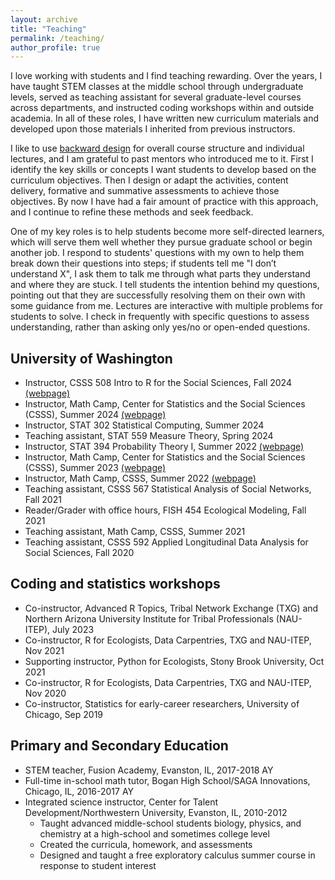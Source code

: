 ```yaml
---
layout: archive
title: "Teaching"
permalink: /teaching/
author_profile: true
---
```


I love working with students and I find teaching rewarding. Over the years, I have taught STEM classes at the middle school through undergraduate levels, served as teaching assistant for several graduate-level courses across departments, and instructed coding workshops within and outside academia. In all of these roles, I have written new curriculum materials and developed upon those materials I inherited from previous instructors.

I like to use [backward design](https://tll.mit.edu/teaching-resources/course-design/backward-design/) for overall course structure and individual lectures, and I am grateful to past mentors who introduced me to it. First I identify the key skills or concepts I want students to develop based on the curriculum objectives. Then I design or adapt the activities, content delivery, formative and summative assessments to achieve those objectives. By now I have had a fair amount of practice with this approach, and I continue to refine these methods and seek feedback.

One of my key roles is to help students become more self-directed learners, which will serve them well whether they pursue graduate school or begin another job. I respond to students' questions with my own to help them break down their questions into steps; if students tell me "I don’t understand X", I ask them to talk me through what parts they understand and where they are stuck. I tell students the intention behind my questions, pointing out that they are successfully resolving them on their own with some guidance from me. Lectures are interactive with multiple problems for students to solve. I check in frequently with specific questions to assess understanding, rather than asking only yes/no or open-ended questions.

## University of Washington

- Instructor, CSSS 508 Intro to R for the Social Sciences, Fall 2024 [(webpage)](https://csss.uw.edu/academics/math-camp/math-camp-schedule)
- Instructor, Math Camp, Center for Statistics and the Social Sciences (CSSS), Summer 2024 [(webpage)](https://csss.uw.edu/academics/math-camp/math-camp-schedule)
- Instructor, STAT 302 Statistical Computing, Summer 2024
- Teaching assistant, STAT 559 Measure Theory, Spring 2024
- Instructor, STAT 394 Probability Theory I, Summer 2022 [(webpage)](https://jpierkunke.github.io/STAT394A/)
- Instructor, Math Camp, Center for Statistics and the Social Sciences (CSSS), Summer 2023 [(webpage)](https://jpierkunke.github.io/CSSS-Math-Camp-2023/)
- Instructor, Math Camp, CSSS, Summer 2022 [(webpage)](https://jpierkunke.github.io/CSSS-Math-Camp-2022/)
- Teaching assistant, CSSS 567 Statistical Analysis of Social Networks, Fall 2021
- Reader/Grader with office hours, FISH 454 Ecological Modeling, Fall 2021
- Teaching assistant, Math Camp, CSSS, Summer 2021
- Teaching assistant, CSSS 592 Applied Longitudinal Data Analysis for Social Sciences, Fall 2020

## Coding and statistics workshops

- Co-instructor, Advanced R Topics, Tribal Network Exchange (TXG) and Northern Arizona University Institute for Tribal Professionals (NAU-ITEP), July 2023
- Co-instructor, R for Ecologists, Data Carpentries, TXG and NAU-ITEP, Nov 2021
- Supporting instructor, Python for Ecologists, Stony Brook University, Oct 2021
- Co-instructor, R for Ecologists, Data Carpentries, TXG and NAU-ITEP, Nov 2020
- Co-instructor, Statistics for early-career researchers, University of Chicago, Sep 2019
<!--- [(webpage)](https://marwahaha.github.io/2020-11-04-ITEP-online/) --->

## Primary and Secondary Education

- STEM teacher, Fusion Academy, Evanston, IL, 2017-2018 AY
- Full-time in-school math tutor, Bogan High School/SAGA Innovations, Chicago, IL, 2016-2017 AY
- Integrated science instructor, Center for Talent Development/Northwestern University, Evanston, IL, 2010-2012
    - Taught advanced middle-school students biology, physics, and chemistry at a high-school and sometimes college level
    - Created the curricula, homework, and assessments
    - Designed and taught a free exploratory calculus summer course in response to student interest

